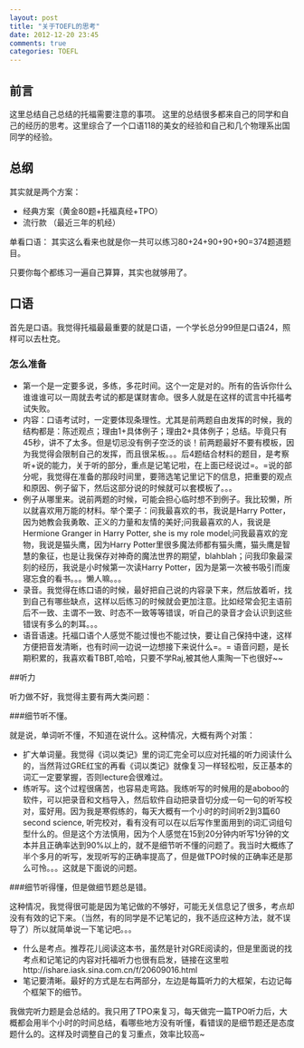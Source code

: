 ```yaml
---
layout: post
title: "关于TOEFL的思考"
date: 2012-12-20 23:45
comments: true
categories: TOEFL
---
```


## 前言

这里总结自己总结的托福需要注意的事项。
这里的总结很多都来自己的同学和自己的经历的思考。这里综合了一个口语118的美女的经验和自己和几个物理系出国同学的经验。

## 总纲


其实就是两个方案：

+ 经典方案（黄金80题+托福真经+TPO）
+ 流行款     （最近三年的机经）

<!--more-->

单看口语：
其实这么看来也就是你一共可以练习80+24+90+90+90=374题道题目。

只要你每个都练习一遍自己算算，其实也就够用了。



## 口语

首先是口语。我觉得托福最最重要的就是口语，一个学长总分99但是口语24，照样可以去杜克。

### 怎么准备

+ 第一个是一定要多说，多练，多花时间。这个一定是对的。所有的告诉你什么谁谁谁可以一周就去考试的都是谋财害命。很多人就是在这样的谎言中托福考试失败。
+ 内容：口语考试时，一定要体现条理性。尤其是前两题自由发挥的时候，我的结构都是：陈述观点；理由1+具体例子；理由2+具体例子；总结。毕竟只有45秒，讲不了太多。但是切忌没有例子空泛的谈！前两题最好不要有模板，因为我觉得会限制自己的发挥，而且很呆板。。。后4题结合材料的题目，是考察听+说的能力，关于听的部分，重点是记笔记啦，在上面已经说过=。=说的部分呢，我觉得在准备的那段时间里，要筛选笔记里记下的信息，把重要的观点和原因、例子留下，然后这部分说的时候就可以套模板了。。。
+ 例子从哪里来。说前两题的时候，可能会担心临时想不到例子。我比较懒，所以就喜欢用万能的材料。举个栗子：问我最喜欢的书，我说是Harry Potter，因为她教会我勇敢、正义的力量和友情的美好;问我最喜欢的人，我说是Hermione Granger in Harry Potter, she is my role model;问我最喜欢的宠物，我说是猫头鹰，因为Harry Potter里很多魔法师都有猫头鹰，猫头鹰是智慧的象征，也是让我保存对神奇的魔法世界的期望，blahblah；问我印象最深刻的经历，我说是小时候第一次读Harry Potter，因为是第一次被书吸引而废寝忘食的看书。。。懒人嘛。。。
+ 录音。我觉得在练口语的时候，最好把自己说的内容录下来，然后放着听，找到自己有哪些缺点，这样以后练习的时候就会更加注意。比如经常会犯主语前后不一致、主谓不一致、时态不一致等等错误，听自己的录音才会认识到这些错误有多么的刺耳。。。
+ 语音语速。托福口语个人感觉不能过慢也不能过快，要让自己保持中速，这样方便把音发清晰，也有时间一边说一边想接下来说什么=。= 语音问题，是长期积累的，我喜欢看TBBT,哈哈，只要不学Raj,被其他人熏陶一下也很好~~



##听力

听力做不好，我觉得主要有两大类问题：

###细节听不懂。

就是说，单词听不懂，不知道在说什么。这种情况，大概有两个对策：

+ 扩大单词量。我觉得《词以类记》里的词汇完全可以应对托福的听力阅读什么的，当然背过GRE红宝的再看《词以类记》就像复习一样轻松啦，反正基本的词汇一定要掌握，否则lecture会很难过。
+ 练听写。这个过程很痛苦，也容易走弯路。我练听写的时候用的是aboboo的软件，可以把录音和文档导入，然后软件自动把录音切分成一句一句的听写校对，蛮好用。因为我是寒假练的，每天大概有一个小时的时间听2到3篇60 second science, 听完校对，看有没有可以在以后写作里面用到的词汇词组句型什么的。但是这个方法慎用，因为个人感觉在15到20分钟内听写1分钟的文本并且正确率达到90%以上的，就不是细节听不懂的问题了。我当时大概练了半个多月的听写，发现听写的正确率提高了，但是做TPO时候的正确率还是那么可怜。。。这就是下面说的问题。


###细节听得懂，但是做细节题总是错。

这种情况，我觉得很可能是因为笔记做的不够好，可能无关信息记了很多，考点却没有有效的记下来。（当然，有的同学是不记笔记的，我不适应这种方法，就不误导了）所以就简单说一下笔记吧。。。

+ 什么是考点。推荐花儿阅读这本书，虽然是针对GRE阅读的，但是里面说的找考点和记笔记的内容对托福听力也很有启发，链接在这里啦http://ishare.iask.sina.com.cn/f/20609016.html
+ 笔记要清晰。最好的方式是左右两部分，左边是每篇听力的大框架，右边记每个框架下的细节。

我做完听力题是会总结的。我只用了TPO来复习，每天做完一篇TPO听力后，大概都会用半个小时的时间总结，看哪些地方没有听懂，看错误的是细节题还是态度题什么的。这样及时调整自己的复习重点，效率比较高~


